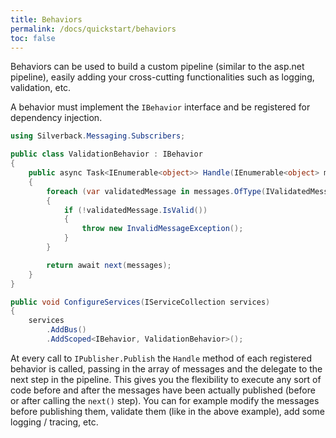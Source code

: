 ```yaml
---
title: Behaviors
permalink: /docs/quickstart/behaviors
toc: false
---
```


Behaviors can be used to build a custom pipeline (similar to the asp.net pipeline), easily adding your cross-cutting functionalities such as logging, validation, etc.

A behavior must implement the `IBehavior` interface and be registered for dependency injection.

```c#
using Silverback.Messaging.Subscribers;

public class ValidationBehavior : IBehavior
{
    public async Task<IEnumerable<object>> Handle(IEnumerable<object> messages, MessagesHandler next)
    {
        foreach (var validatedMessage in messages.OfType(IValidatedMessage))
        {
            if (!validatedMessage.IsValid())
            {
                throw new InvalidMessageException();
            }
        }

        return await next(messages);
    }
}
```
```c#
public void ConfigureServices(IServiceCollection services)
{
    services
        .AddBus()
        .AddScoped<IBehavior, ValidationBehavior>();
```

At every call to `IPublisher.Publish` the `Handle` method of each registered behavior is called, passing in the array of messages and the delegate to the next step in the pipeline. This gives you the flexibility to execute any sort of code before and after the messages have been actually published (before or after calling the `next()` step). You can for example modify the messages before publishing them, validate them (like in the above example), add some logging / tracing, etc.